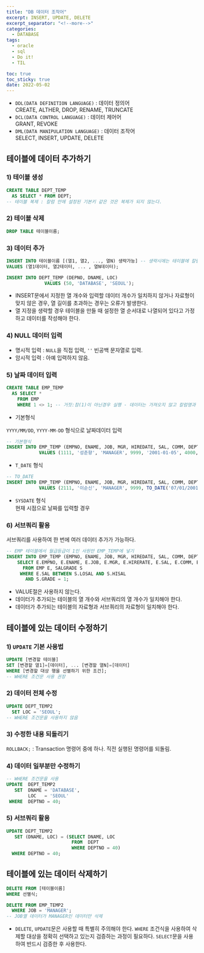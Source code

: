 ```yaml
---
title: "DB 데이터 조작어"
excerpt: INSERT, UPDATE, DELETE
excerpt_separator: "<!--more-->"
categories:
  - DATABASE
tags:
  - oracle
  - sql
  - Do it!
  - TIL

toc: true
toc_sticky: true
date: 2022-05-02
---
```


- `DDL(DATA DEFINITION LANGUAGE)` : 데이터 정의어  
CREATE, ALTHER, DROP, RENAME, TRUNCATE
- `DCL(DATA CONTROL LANGUAGE)` : 데이터 제어어  
GRANT, REVOKE
- `DML(DATA MANIPULATION LANGUAGE)` : 데이터 조작어  
SELECT, INSERT, UPDATE, DELETE

## 테이블에 데이터 추가하기

### 1) 테이블 생성

```sql
CREATE TABLE DEPT_TEMP
  AS SELECT * FROM DEPT;
-- 테이블 복제 : 칼럼 안에 설정된 기본키 같은 것은 복제가 되지 않는다.
```

### 2) 테이블 삭제

```sql
DROP TABLE 테이블이름;
```

### 3) 데이터 추가

```sql
INSERT INTO 테이블이름 [(열1, 열2, ..., 열N) 생략가능] -- 생략시에는 테이블에 칼럼 순서를 지켜야 한다.
VALUES (열1데이터, 열2테이터, ... , 열N데이터);

INSERT INTO DEPT_TEMP (DEPNO, DNAME, LOC)
              VALUES (50, 'DATABASE', 'SEOUL');
```

- INSERT문에서 지정한 열 개수와 입력할 데이터 개수가 일치하지 않거나 자료형이 맞지 않은 경우, 열 길이를 초과하는 경우는 오류가 발생한다.
- 열 지정을 생략할 경우 테이블을 만들 때 설정한 열 순서대로 나열되어 있다고 가정하고 데이터를 작성해야 한다.

### 4) NULL 데이터 입력

- 명시적 입력 : `NULL`을 직접 입력, `''` 빈공백 문자열로 입력.
- 암시적 입력 : 아예 입력하지 않음.

### 5) 날짜 데이터 입력

```sql
CREATE TABLE EMP_TEMP
  AS SELECT *
    FROM EMP
    WHERE 1 <> 1; -- 거짓:참(1)이 아닌경우 실행 - 데이터는 가져오지 않고 칼럼명과 칼럼 형식만 가져온다.
```

- 기본형식

`YYYY/MM/DD`, `YYYY-MM-DD` 형식으로 날짜데이터 입력

```sql
-- 기본형식
INSERT INTO EMP_TEMP (EMPNO, ENAME, JOB, MGR, HIREDATE, SAL, COMM, DEPTNO)
            VALUES (1111, '성춘향', 'MANAGER', 9999, '2001-01-05', 4000, NULL, 20);
```

- `T_DATE` 형식

```sql
-- TO_DATE
INSERT INTO EMP_TEMP (EMPNO, ENAME, JOB, MGR, HIREDATE, SAL, COMM, DEPTNO)
            VALUES (2111, '이순신', 'MANAGER', 9999, TO_DATE('07/01/2001', 'DD/MM/YYYY'), 4000, NULL, 20);
```

- `SYSDATE` 형식  
현재 시점으로 날짜를 입력할 경우

### 6) 서브쿼리 활용

서브쿼리를 사용하여 한 번에 여러 데이터 추가가 가능하다.

```sql
-- EMP 테이블에서 월급등급이 1인 사원만 EMP_TEMP에 넣기
INSERT INTO EMP_TEMP (EMPNO, ENAME, JOB, MGR, HIREDATE, SAL, COMM, DEPTNO)
    SELECT E.EMPNO, E.ENAME, E.JOB, E.MGR, E.HIRERATE, E.SAL, E.COMM, E.DEPTNO
      FROM EMP E, SALGRADE S
     WHERE E.SAL BETWEEN S.LOSAL AND S.HISAL
       AND S.GRADE = 1;
```

- VALUE절은 사용하지 않는다.
- 데이터가 추가되는 테이블의 열 개수와 서브쿼리의 열 개수가 일치해야 한다.
- 데이터가 추가되는 테이블의 자료형과 서브쿼리의 자료형이 일치해야 한다.

## 테이블에 있는 데이터 수정하기

### 1) `UPDATE` 기본 사용법

```sql
UPDATE [변경할 테이블]
SET [변경할 열1]=[데이터], ... [변경할 열N]=[데이터]
WHERE [변경할 대상 행을 선별하기 위한 조건];
-- WHERE 조건문 사용 권장
```

### 2) 데이터 전체 수정

```sql
UPDATE DEPT_TEMP2
  SET LOC = 'SEOUL';
-- WHERE 조건문을 사용하지 않음
```

### 3) 수정한 내용 되돌리기

`ROLLBACK;` : Transaction 명령어 중에 하나. 직전 실행된 명령어를 되돌림.

### 4) 데이터 일부분만 수정하기

```sql
-- WHERE 조건문을 사용
UPDATE  DEPT_TEMP2
   SET  DNAME = 'DATABASE',
        LOC   = 'SEOUL'
 WHERE  DEPTNO = 40;
```

### 5) 서브쿼리 활용

```sql
UPDATE DEPT_TEMP2
   SET (DNAME, LOC) = (SELECT DNAME, LOC
                        FROM  DEPT
                        WHERE DEPTNO = 40)
  WHERE DEPTNO = 40;
```

## 테이블에 있는 데이터 삭제하기

```sql
DELETE FROM [테이블이름]
WHERE 선별식;

DELETE FROM EMP_TEMP2
  WHERE JOB = 'MANAGER';
-- JOB열 데이터가 MANAGER인 데이터만 삭제
```

- `DELETE`, `UPDATE`문은 사용할 때 특별히 주의해야 한다. `WHERE` 조건식을 사용하여 삭제할 대상을 정확히 선택하고 있는지 검증하는 과정이 필요하다. `SELECT`문을 사용하여 반드시 검증한 후 사용한다.
